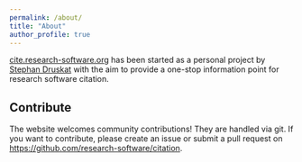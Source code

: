 ```yaml
---
permalink: /about/
title: "About"
author_profile: true
---
```


[cite.research-software.org](https://cite.research-software.org) has been started as a personal project by [Stephan Druskat](https://sdruskat.net) with the aim to provide a one-stop information point for research software citation.

Contribute
----------

The website welcomes community contributions! They are handled via git.
If you want to contribute, please create an issue or submit a pull
request on <https://github.com/research-software/citation>.